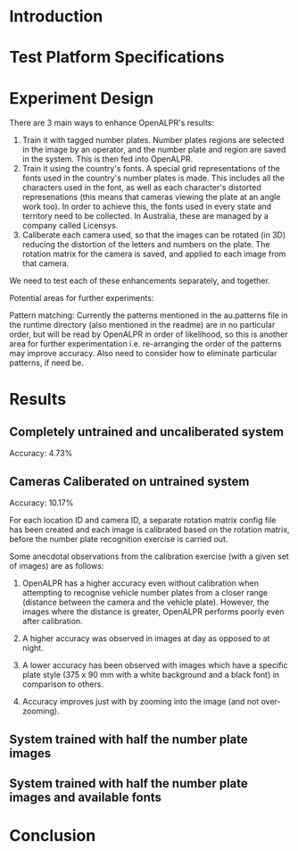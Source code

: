 # Introduction


# Test Platform Specifications


# Experiment Design
There are 3 main ways to enhance OpenALPR's results:

1. Train it with tagged number plates. Number plates regions are selected in the image by an operator, and the number plate and region are saved in the system. This is then fed into OpenALPR.
2. Train it using the country's fonts. A special grid representations of the fonts used in the country's number plates is made. This includes all the characters used in the font, as well as each character's distorted represenations (this means that cameras viewing the plate at an angle work too). In order to achieve this, the fonts used in every state and territory need to be collected. In Australia, these are managed by a company called Licensys.
3. Caliberate each camera used, so that the images can be rotated (in 3D) reducing the distortion of the letters and numbers on the plate. The rotation matrix for the camera is saved, and applied to each image from that camera.

We need to test each of these enhancements separately, and together.

Potential areas for further experiments:

Pattern matching: Currently the patterns mentioned in the au.patterns file in the runtime directory (also mentioned in the readme) are in no particular order, but will be read by OpenALPR in order of likelihood, so this is another area for further experimentation i.e. re-arranging the order of the patterns may improve accuracy. Also need to consider how to eliminate particular patterns, if need be.


# Results

## Completely untrained and uncaliberated system

Accuracy: 4.73%

## Cameras Caliberated on untrained system

Accuracy: 10.17%

For each location ID and camera ID, a separate rotation matrix config file has been created and each image is calibrated based on the rotation matrix, before the number plate recognition exercise is carried out.

Some anecdotal observations from the calibration exercise (with a given set of images) are as follows:

1. OpenALPR has a higher accuracy even without calibration when attempting to recognise vehicle number plates from a closer range (distance between the camera and the vehicle plate). However, the images where the distance is greater, OpenALPR performs poorly even after calibration.

2. A higher accuracy was observed in images at day as opposed to at night.

3. A lower accuracy has been observed with images which have a specific plate style (375 x 90 mm with a white background and a black font) in comparison to others.

4. Accuracy improves just with by zooming into the image (and not over-zooming).

## System trained with half the number plate images

## System trained with half the number plate images and available fonts


# Conclusion
